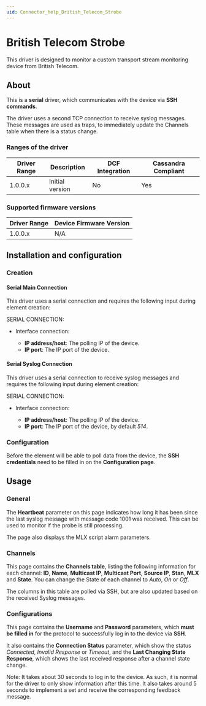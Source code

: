 ```yaml
---
uid: Connector_help_British_Telecom_Strobe
---
```


# British Telecom Strobe

This driver is designed to monitor a custom transport stream monitoring device from British Telecom.

## About

This is a **serial** driver, which communicates with the device via **SSH commands**.

The driver uses a second TCP connection to receive syslog messages. These messages are used as traps, to immediately update the Channels table when there is a status change.

### Ranges of the driver

| **Driver Range** | **Description** | **DCF Integration** | **Cassandra Compliant** |
|------------------|-----------------|---------------------|-------------------------|
| 1.0.0.x          | Initial version | No                  | Yes                     |

### Supported firmware versions

| **Driver Range** | **Device Firmware Version** |
|------------------|-----------------------------|
| 1.0.0.x          | N/A                         |

## Installation and configuration

### Creation

#### Serial Main Connection

This driver uses a serial connection and requires the following input during element creation:

SERIAL CONNECTION:

- Interface connection:

  - **IP address/host**: The polling IP of the device.
  - **IP port**: The IP port of the device.

#### Serial Syslog Connection

This driver uses a serial connection to receive syslog messages and requires the following input during element creation:

SERIAL CONNECTION:

- Interface connection:

  - **IP address/host**: The polling IP of the device.
  - **IP port**: The IP port of the device, by default *514*.

### Configuration

Before the element will be able to poll data from the device, the **SSH credentials** need to be filled in on the **Configuration page**.

## Usage

### General

The **Heartbeat** parameter on this page indicates how long it has been since the last syslog message with message code 1001 was received. This can be used to monitor if the probe is still processing.

The page also displays the MLX script alarm parameters.

### Channels

This page contains the **Channels table**, listing the following information for each channel: **ID**, **Name**, **Multicast IP**, **Multicast Port**, **Source IP**, **Stan**, **MLX** and **State**. You can change the State of each channel to *Auto*, *On* or *Off*.

The columns in this table are polled via SSH, but are also updated based on the received Syslog messages.

### Configurations

This page contains the **Username** and **Password** parameters, which **must be filled in** for the protocol to successfully log in to the device via **SSH**.

It also contains the **Connection Status** parameter, which show the status *Connected*, *Invalid Response* or *Timeout*, and the **Last Changing State Response**, which shows the last received response after a channel state change.

Note: It takes about 30 seconds to log in to the device. As such, it is normal for the driver to only show information after this time. It also takes around 5 seconds to implement a set and receive the corresponding feedback message.
